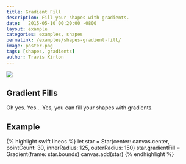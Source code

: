 ```yaml
---
title: Gradient Fill
description: Fill your shapes with gradients.
date:   2015-05-10 00:20:00 -0800
layout: example
categories: examples, shapes
permalink: /examples/shapes-gradient-fill/
image: poster.png
tags: [shapes, gradients]
author: Travis Kirton
---
```

![](gradient-fill.png)

## Gradient Fills
Oh yes. Yes... Yes, you can fill your shapes with gradients.

## Example
{% highlight swift lineos %}
let star = Star(center: canvas.center, pointCount: 30, innerRadius: 125, outerRadius: 150)
star.gradientFill = Gradient(frame: star.bounds)
canvas.add(star)
{% endhighlight %}
